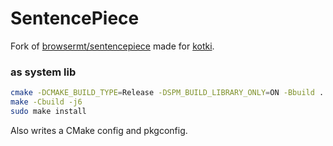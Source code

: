 # SentencePiece

Fork of [browsermt/sentencepiece](https://github.com/browsermt/sentencepiece) made for [kotki](https://github.com/kroketio/kotki).

### as system lib

```bash
cmake -DCMAKE_BUILD_TYPE=Release -DSPM_BUILD_LIBRARY_ONLY=ON -Bbuild .
make -Cbuild -j6
sudo make install
```

Also writes a CMake config and pkgconfig.
